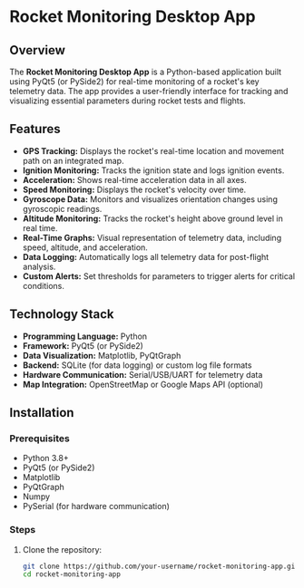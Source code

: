 # Rocket Monitoring Desktop App

## Overview

The **Rocket Monitoring Desktop App** is a Python-based application built using PyQt5 (or PySide2) for real-time monitoring of a rocket's key telemetry data. The app provides a user-friendly interface for tracking and visualizing essential parameters during rocket tests and flights.

## Features

- **GPS Tracking:** Displays the rocket's real-time location and movement path on an integrated map.
- **Ignition Monitoring:** Tracks the ignition state and logs ignition events.
- **Acceleration:** Shows real-time acceleration data in all axes.
- **Speed Monitoring:** Displays the rocket's velocity over time.
- **Gyroscope Data:** Monitors and visualizes orientation changes using gyroscopic readings.
- **Altitude Monitoring:** Tracks the rocket's height above ground level in real time.
- **Real-Time Graphs:** Visual representation of telemetry data, including speed, altitude, and acceleration.
- **Data Logging:** Automatically logs all telemetry data for post-flight analysis.
- **Custom Alerts:** Set thresholds for parameters to trigger alerts for critical conditions.

## Technology Stack

- **Programming Language:** Python
- **Framework:** PyQt5 (or PySide2)
- **Data Visualization:** Matplotlib, PyQtGraph
- **Backend:** SQLite (for data logging) or custom log file formats
- **Hardware Communication:** Serial/USB/UART for telemetry data
- **Map Integration:** OpenStreetMap or Google Maps API (optional)

## Installation

### Prerequisites

- Python 3.8+
- PyQt5 (or PySide2)
- Matplotlib
- PyQtGraph
- Numpy
- PySerial (for hardware communication)

### Steps

1. Clone the repository:
   ```bash
   git clone https://github.com/your-username/rocket-monitoring-app.git
   cd rocket-monitoring-app
